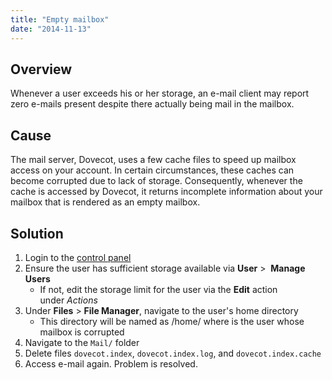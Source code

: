 ```yaml
---
title: "Empty mailbox"
date: "2014-11-13"
---
```


## Overview

Whenever a user exceeds his or her storage, an e-mail client may report zero e-mails present despite there actually being mail in the mailbox.

## Cause

The mail server, Dovecot, uses a few cache files to speed up mailbox access on your account. In certain circumstances, these caches can become corrupted due to lack of storage. Consequently, whenever the cache is accessed by Dovecot, it returns incomplete information about your mailbox that is rendered as an empty mailbox.

## Solution

1. Login to the [control panel](https://kb.apnscp.com/control-panel/logging-into-the-control-panel/)
2. Ensure the user has sufficient storage available via **User** >  **Manage Users**
    - If not, edit the storage limit for the user via the **Edit** action under _Actions_
3. Under **Files** > **File Manager**, navigate to the user's home directory
    - This directory will be named as /home/_<user>_ where _<user>_ is the user whose mailbox is corrupted
4. Navigate to the `Mail/` folder
5. Delete files `dovecot.index`, `dovecot.index.log`, and `dovecot.index.cache`
6. Access e-mail again. Problem is resolved.

